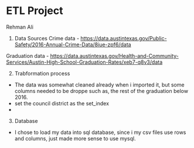 # ETL Project

Rehman Ali

1. Data Sources 
Crime data - https://data.austintexas.gov/Public-Safety/2016-Annual-Crime-Data/8iue-zpf6/data

Graduation data - https://data.austintexas.gov/Health-and-Community-Services/Austin-High-School-Graduation-Rates/xeb7-q8v3/data


2. Trabformation process
- The data was somewhat cleaned already when i imported it, but some columns needed to be droppe such as, the rest of the graduation below 2016.
- set the council district as the set_index
- 

3. Database

- I chose to load my data into sql database, since i my csv files use rows and columns, just made more sense to use mysql.
